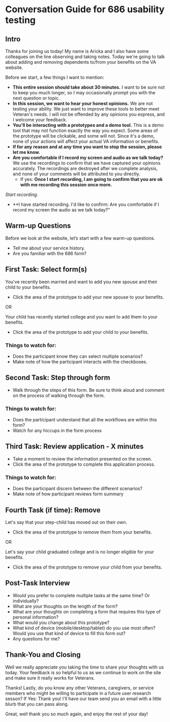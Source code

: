 # Conversation Guide for 686 usability testing 

## Intro

Thanks for joining us today! My name is Aricka and I also have some colleagues on the line observing and taking notes. Today we're going to talk about adding and removing dependents to/from your benefits on the VA website. 

Before we start, a few things I want to mention:

- **This entire session should take about 30 minutes.** I want to be sure not to keep you much longer, so I may occasionally prompt you with the next question or topic.
- **In this session, we want to hear your honest opinions.** We are not testing your ability. We just want to improve these tools to better meet Veteran's needs. I will not be offended by any opinions you express, and I welcome your feedback.
- **You'll be interacting with a prototypes and a demo tool.** This is a demo tool that may not function exactly the way you expect. Some areas of the prototype will be clickable, and some will not. Since it's a demo, none of your actions will affect your actual VA information or benefits.
- **If for any reason and at any time you want to stop the session, please let me know.** 
- **Are you comfortable if I record my screen and audio as we talk today?** We use the recordings to confirm that we have captured your opinions accurately. The recordings are destroyed after we complete analysis, and none of your comments will be attributed to you directly. 
    - If yes: **Once I start recording, I am going to confirm that you are ok with me recording this session once more.** 

*Start recording.*

- **I have started recording. I'd like to confirm: Are you comfortable if I record my screen the audio as we talk today?" 

## Warm-up Questions

Before we look at the website, let’s start with a few warm-up questions.

- Tell me about your service history.
- Are you familiar with the 686 form?

## First Task: Select form(s)

You've recently been married and want to add you new spouse and their child to your benefits. 
- Click the area of the prototype to add your new spouse to your benefits.

OR

Your child has recently started college and you want to add them to your benefits.
- Click the area of the prototype to add your child to your benefits.

### Things to watch for:

- Does the participant know they can select multiple scenarios?
- Make note of how the participant interacts with the checkboxes.

## Second Task: Step through form

- Walk through the steps of this form. Be sure to think aloud and comment on the process of walking through the form.

### Things to watch for:

- Does the participant understand that all the workflows are within this form? 
- Watch for any hiccups in the form process

## Third Task: Review application - X minutes

- Take a moment to review the information presented on the screen. 
- Click the area of the prototype to complete this application process.

### Things to watch for:

- Does the participant discern between the different scenarios?
- Make note of how participant reviews form summary

## Fourth Task (if time): Remove

Let's say that your step-child has moved out on their own.
- Click the area of the prototype to remove them from your benefits.

OR

Let's say your child graduated college and is no longer eligible for your benefits.
- Click the area of the prototype to remove your child from your benefits.

## Post-Task Interview
- Would you prefer to complete multiple tasks at the same time? Or individually?
- What are your thoughts on the length of the form? 
- What are your thoughts on completing a form that requires this type of personal information?
- What would you change about this prototype?
- What kind of device (mobile/desktop/tablet) do you use most often? Would you use that kind of device to fill this form out?
- Any questions for me? 

## Thank-You and Closing 

Well we really appreciate you taking the time to share your thoughts with us today. Your feedback is so helpful to us as we continue to work on the site and make sure it really works for Veterans.

Thanks! Lastly, do you know any other Veterans, caregivers, or service members who might be willing to participate in a future user research sesson? 
    If Yes: Thank you! I'll have our team send you an email with a little blurb that you can pass along. 

Great, well thank you so much again, and enjoy the rest of your day!
